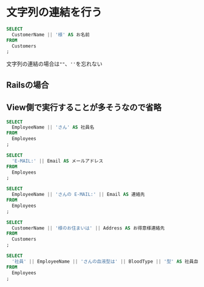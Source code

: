 # 文字列の連結を行う
```sql
SELECT
  CustomerName || '様' AS お名前
FROM
  Customers
;
```
文字列の連結の場合は`""`、`''`を忘れない

## Railsの場合
View側で実行することが多そうなので省略
----
```sql
SELECT
  EmployeeName || 'さん' AS 社員名
FROM
  Employees
;

SELECT
  'E-MAIL:' || Email AS メールアドレス
FROM
  Employees
;

SELECT
  EmployeeName || 'さんの E-MAIL:' || Email AS 連絡先
FROM
  Employees
;

SELECT
  CustomerName || '様のお住まいは' || Address AS お得意様連絡先
FROM
  Customers
;

SELECT
  '社員' || EmployeeName || 'さんの血液型は' || BloodType || '型' AS 社員血液型
FROM
  Employees
;
```
